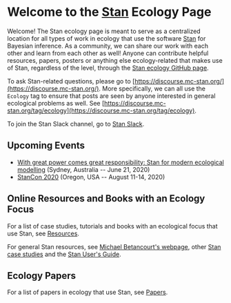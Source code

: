 # Welcome to the [Stan](https://mc-stan.org/) Ecology Page

Welcome! The Stan ecology page is meant to serve as a centralized location for all types of work in ecology that use the software [Stan](https://mc-stan.org/) for Bayesian inference. As a community, we can share our work with each other and learn from each other as well! Anyone can contribute helpful resources, papers, posters or anything else ecology-related that makes use of Stan, regardless of the level, through the [Stan ecology GitHub page](https://github.com/StanEcology/stanecology.github.io). 

To ask Stan-related questions, please go to [https://discourse.mc-stan.org/](https://discourse.mc-stan.org/). More specifically, we can all use the `Ecology` tag to ensure that posts are seen by anyone interested in general ecological problems as well. See [https://discourse.mc-stan.org/tag/ecology](https://discourse.mc-stan.org/tag/ecology). 

To join the Stan Slack channel, go to [Stan Slack](https://join.slack.com/t/mc-stan/shared_invite/enQtMzAyNzg1ODQ5MDczLTc1M2Q1YzM4ZjY5MzRjMGFlNDcyYzRhOGYxNTRlZjRlZjI2YzYxZjYyMDRlNDYzOTY5YzU5MTgzM2JlZjAxNTk).

## Upcoming Events

- [With great power comes great responsibility: Stan for modern ecological modelling](http://www.isec2020.org/training-program#ShortCourses) (Sydney, Australia -- June 21, 2020)
- [StanCon 2020](https://mc-stan.org/events/stancon2020/) (Oregon, USA -- August 11-14, 2020)

## Online Resources and Books with an Ecology Focus

For a list of case studies, tutorials and books with an ecological focus that use Stan, see [Resources](resources_and_books.md).

For general Stan resources, see [Michael Betancourt's webpage](https://betanalpha.github.io/writing/), other [Stan case studies](https://mc-stan.org/users/documentation/case-studies) and the [Stan User's Guide](https://mc-stan.org/docs/2_22/stan-users-guide/index.html). 

## Ecology Papers 

For a list of papers in ecology that use Stan, see [Papers](papers.md).


